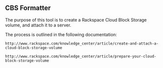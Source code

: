 ## CBS Formatter

 The purpose of this tool is to create a Rackspace Cloud Block Storage volume, and attach it to a server.

 The process is outlined in the following documentation:

    http://www.rackspace.com/knowledge_center/article/create-and-attach-a-cloud-block-storage-volume

    http://www.rackspace.com/knowledge_center/article/prepare-your-cloud-block-storage-volume
